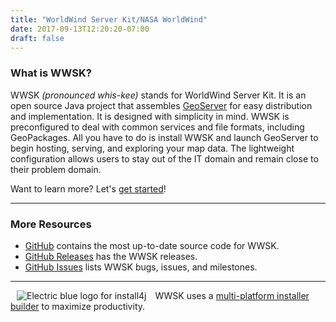 ```yaml
---
title: "WorldWind Server Kit/NASA WorldWind"
date: 2017-09-13T12:20:20-07:00
draft: false
---
```


### What is WWSK?

WWSK *(pronounced whis-kee)* stands for WorldWind Server Kit. It is an open source Java project that assembles
[GeoServer](http://geoserver.org/) for easy distribution and implementation. It is designed with simplicity in mind.
WWSK is preconfigured to deal with common services and file formats, including GeoPackages. All you have to do is install
WWSK and launch GeoServer to begin hosting, serving, and exploring your map data. The lightweight configuration allows
users to stay out of the IT domain and remain close to their problem domain.

Want to learn more? Let's [get started](/serverkit/get-started/)!

---

### More Resources

- [GitHub](https://github.com/NASAWorldWind/WorldWindServerKit) contains the most up-to-date source code for WWSK.
- [GitHub Releases](https://github.com/NASAWorldWind/WorldWindServerKit/releases) has the WWSK releases.
- [GitHub Issues](https://github.com/NASAWorldWind/WorldWindServerKit/issues) lists WWSK bugs, issues, and milestones.

---

<img src="/img/install4j_medium.png" alt="Electric blue logo for install4j" hspace="10"/>
WWSK uses a <a href="https://www.ej-technologies.com/products/install4j/overview.html">multi-platform installer builder</a> to maximize productivity.